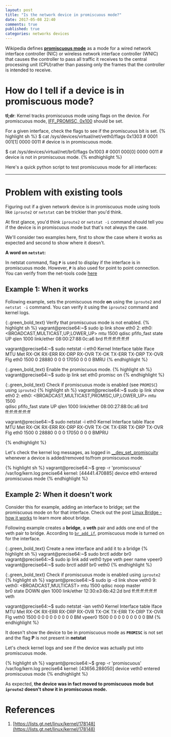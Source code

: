 ```yaml
---
layout: post
title: "Is the network device in promiscuous mode?"
date: 2017-05-08 22:40
comments: true
published: true
categories: networks devices
---
```


Wikipedia defines [**promiscuous mode**](https://en.wikipedia.org/wiki/Promiscuous_mode) as a mode for a wired network interface controller (NIC) or wireless network interface controller (WNIC) that causes the controller to pass all traffic it receives to the central processing unit (CPU)rather than passing only the frames that the controller is intended to receive. 

# How do I tell if a device is in promiscuous mode? 

**tl;dr**: Kernel tracks promiscuous mode using flags on the device. For promiscuous mode, [IFF_PROMISC, 0x100](http://elixir.free-electrons.com/linux/v3.10.105/source/include/uapi/linux/if.h#L39) should be set.

For a given interface, check the flags to see if the promiscuous bit is set.
{% highlight sh %}
$ cat /sys/devices/virtual/net/veth0/flags
0x1303  # 0001 001[1] 0000 0011   # device is in promiscuous mode.

$ cat /sys/devices/virtual/net/br0/flags
0x1003  # 0001 000[0] 0000 0011  # device is not in promiscuous mode.
{% endhighlight %}

Here's a quick python script to test promiscuous mode for all interfaces:

<script src="https://gist.github.com/goyalankit/7ae7e967e68b1c2465646962e842ed2a.js"></script>


---

# Problem with existing tools

Figuring out if a given network device is in promiscuous mode using tools like `iproute2` or `netstat` can be trickier than you'd think. 

At first glance, you'd think `iproute2` or `netstat -i` command should tell you if the device is in promiscuous mode but that's not always the case. 

We'll consider two examples here, first to show the case where it works as expected and second to show where it doesn't. 

**A word on `netstat`:**

In netstat command, flag **`P`** is used to display if the interface is in promiscuous mode. However, **`P`** is also used for point to point connection. You can verify from the net-tools code [here](https://github.com/ecki/net-tools/blob/2617bbe4499749b93317cb41b2104278295eba81/lib/interface.c#L627-L634)

## Example 1: When it works
Following example, sets the promiscuous mode **on** using the `iproute2` and `netstat -i` command. You can verify it using the `iproute2` command and kernel logs.

{:.green_bold_text}
Verify that promiscuous mode is not enabled.
{% highlight sh %}
vagrant@precise64:~$ sudo ip link show eth0
2: eth0: <BROADCAST,MULTICAST,UP,LOWER_UP> mtu 1500 
          qdisc pfifo_fast state UP qlen 1000
    link/ether 08:00:27:88:0c:a6 brd ff:ff:ff:ff:ff:ff

vagrant@precise64:~$ sudo netstat -i eth0
Kernel Interface table
Iface   MTU Met   RX-OK RX-ERR RX-DRP RX-OVR  TX-OK TX-ERR TX-DRP TX-OVR  Flg
eth0    1500 0    28880  0      0      0      17050    0      0      0   BMRU
{% endhighlight %}

{:.green_bold_text}
Enable the promiscuous mode.
{% highlight sh %}
vagrant@precise64:~$ sudo ip link set eth0 promisc on
{% endhighlight %}

{:.green_bold_text}
Check if promiscuous mode is enabled (see `PROMISC`) using `iproute2`
{% highlight sh %}
vagrant@precise64:~$ sudo ip link show eth0
2: eth0: <BROADCAST,MULTICAST,PROMISC,UP,LOWER_UP> mtu 1500 \
          qdisc pfifo_fast state UP qlen 1000
    link/ether 08:00:27:88:0c:a6 brd ff:ff:ff:ff:ff:ff

vagrant@precise64:~$ sudo netstat -i eth0
Kernel Interface table
Iface   MTU Met   RX-OK RX-ERR RX-DRP RX-OVR  TX-OK TX-ERR TX-DRP TX-OVR  Flg
eth0    1500 0    28880  0      0      0      17050    0      0      0   BMPRU

{% endhighlight %}

Let's check the kernel log messages, as logged in [__dev_set_promiscuity](http://elixir.free-electrons.com/linux/v3.10.105/source/net/core/dev.c#L4531) whenever a device is added/removed to/from promiscuous mode.

{% highlight sh %}
vagrant@precise64:~$ grep -r 'promiscuous' /var/log/kern.log
precise64 kernel: [44441.470885] device eth0 entered promiscuous mode
{% endhighlight %}



## Example 2: When it doesn't work

Consider this for example, adding an interface to bridge; set the promiscuous mode on for that interface. Check out the post [Linux Bridge - how it works](http://goyalankit.com/blog/linux-bridge) to learn more about bridge.

Following example creates a **bridge**, a **veth** pair and adds one end of the veth pair to bridge. According to [`br_add_if`](http://elixir.free-electrons.com/linux/v3.10.105/source/net/bridge/br_if.c#L355), promiscuous mode is turned on for the interface.

{:.green_bold_text}
Create a new interface and add it to a bridge
{% highlight sh %}
vagrant@precise64:~$ sudo brctl addbr br0
vagrant@precise64:~$ sudo ip link add veth0 type veth peer name vpeer0
vagrant@precise64:~$ sudo brctl addif br0 veth0
{% endhighlight %}

{:.green_bold_text}
Check if promiscuous mode is enabled using `iproute2`
{% highlight sh %}
vagrant@precise64:~$ sudo ip -d link show veth0
9: veth0: <BROADCAST,MULTICAST> mtu 1500 qdisc noop master \
 br0 state DOWN qlen 1000
    link/ether 12:30:e3:6b:42:2d brd ff:ff:ff:ff:ff:ff
    veth

vagrant@precise64:~$ sudo netstat -ian veth0
Kernel Interface table
Iface  MTU Met RX-OK RX-ERR RX-DRP RX-OVR    TX-OK TX-ERR TX-DRP TX-OVR Flg
veth0   1500 0   0      0      0 0             0      0      0      0 BM
vpeer0  1500 0   0      0      0 0             0      0      0      0 BM
{% endhighlight %}

It doesn't show the device to be in promiscuous mode as **`PROMISC`** is not set and the flag **P** is not present in **netstat**

Let's check kernel logs and see if the device was actually put into promiscuous mode.

{% highlight sh %}
vagrant@precise64:~$ grep -r 'promiscuous' /var/log/kern.log
precise64 kernel: [43656.288050] device veth0 entered promiscuous mode
{% endhighlight %}

As expected, **the device was in fact moved to promiscuous mode but `iproute2` doesn't show it in promiscuous mode.**


# References

1. [https://lists.gt.net/linux/kernel/178148](https://lists.gt.net/linux/kernel/178148)